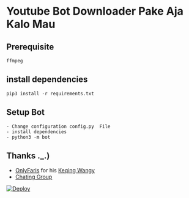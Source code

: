 # Youtube Bot Downloader Pake Aja Kalo Mau
## Prerequisite
    ffmpeg
  
    
## install dependencies
    pip3 install -r requirements.txt


## Setup Bot
    - Change configuration config.py  File
    - install dependencies
    - python3 -m bot
    
## Thanks ._.)
* [OnlyFaris](https://telegram.dog/Titit_Kuda) for his [Keqing Wangy ](https://telegram.dog/KeqingRobot)
* [Chating Group ](https://telegram.dog/AnimeChating)

[![Deploy](https://www.herokucdn.com/deploy/button.svg)](https://heroku.com/deploy?template=https://github.com/OnlyFaris/KeqingYoutube/tree/master)
